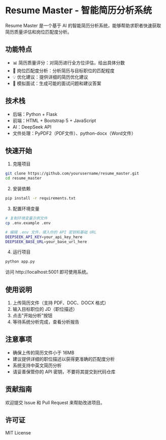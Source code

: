 # Resume Master - 智能简历分析系统

Resume Master 是一个基于 AI 的智能简历分析系统，能够帮助求职者快速获取简历质量评估和岗位匹配度分析。

## 功能特点

- 📊 简历质量评分：对简历进行全方位评估，给出具体分数
- 🎯 岗位匹配度分析：分析简历与目标职位的匹配程度
- 💡 优化建议：提供详细的简历优化建议
- 🤝 模拟面试：生成可能的面试问题和建议答案

## 技术栈

- 后端：Python + Flask
- 前端：HTML + Bootstrap 5 + JavaScript
- AI：DeepSeek API
- 文件处理：PyPDF2（PDF文件）、python-docx（Word文件）

## 快速开始

1. 克隆项目
```bash
git clone https://github.com/yourusername/resume_master.git
cd resume_master
```

2. 安装依赖
```bash
pip install -r requirements.txt
```

3. 配置环境变量
```bash
# 复制环境变量示例文件
cp .env.example .env

# 编辑 .env 文件，填入你的 API 密钥和基础 URL
DEEPSEEK_API_KEY=your_api_key_here
DEEPSEEK_BASE_URL=your_base_url_here
```

4. 运行项目
```bash
python app.py
```

访问 http://localhost:5001 即可使用系统。

## 使用说明

1. 上传简历文件（支持 PDF、DOC、DOCX 格式）
2. 输入目标职位的 JD（职位描述）
3. 点击"开始分析"按钮
4. 等待系统分析完成，查看分析报告

## 注意事项

- 确保上传的简历文件小于 16MB
- 建议提供详细的职位描述以获得更准确的匹配度分析
- 系统支持中英文简历分析
- 请妥善保管你的 API 密钥，不要将其提交到代码仓库

## 贡献指南

欢迎提交 Issue 和 Pull Request 来帮助改进项目。

## 许可证

MIT License
